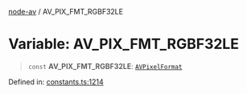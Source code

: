 [node-av](../globals.md) / AV\_PIX\_FMT\_RGBF32LE

# Variable: AV\_PIX\_FMT\_RGBF32LE

> `const` **AV\_PIX\_FMT\_RGBF32LE**: [`AVPixelFormat`](../type-aliases/AVPixelFormat.md)

Defined in: [constants.ts:1214](https://github.com/seydx/av/blob/f8631fc881b394300b1479f511d55cf1c370a87f/src/constants/constants.ts#L1214)
